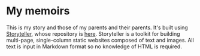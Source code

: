 # My memoirs

This is my story and those of my parents and their parents. It's built using [Storyteller](https://storyteller-ec.netlify.app), whose repository is [here](https://github.com/easycoder/storyteller). Storyteller is a toolkit for building multi-page, single-column static websites composed of text and images. All text is input in Markdown format so no knowledge of HTML is required.
